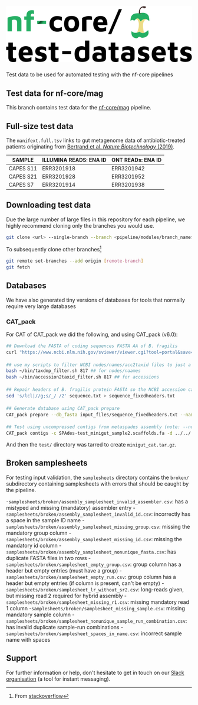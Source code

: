 # ![nfcore/test-datasets](docs/images/test-datasets_logo.png)

Test data to be used for automated testing with the nf-core pipelines

## Test data for nf-core/mag

This branch contains test data for the [nf-core/mag](https://github.com/nf-core/mag) pipeline.

## Full-size test data

The `manifext.full.tsv` links to gut metagenome data of antibiotic-treated patients originating from [Bertrand et al. _Nature Biotechnology_ (2019)](https://doi.org/10.1038/s41587-019-0191-2).

| SAMPLE    | ILLUMINA READS: ENA ID | ONT READs: ENA ID |
| --------- | ---------------------- | ----------------- |
| CAPES S11 | ERR3201918             | ERR3201942        |
| CAPES S21 | ERR3201928             | ERR3201952        |
| CAPES S7  | ERR3201914             | ERR3201938        |

## Downloading test data

Due the large number of large files in this repository for each pipeline, we highly recommend cloning only the branches you would use.

```bash
git clone <url> --single-branch --branch <pipeline/modules/branch_name>
```

To subsequently clone other branches[^1]

```bash
git remote set-branches --add origin [remote-branch]
git fetch
```

## Databases

We have also generated tiny versions of databases for tools that normally require very large databases

### CAT_pack

For CAT of CAT_pack we did the following, and using CAT_pack (v6.0):

```bash
## Download the FASTA of coding sequences FASTA AA of B. fragilis
curl "https://www.ncbi.nlm.nih.gov/sviewer/viewer.cgi?tool=portal&save=file&log$=seqview&db=nuccore&report=fasta_cds_aa&id=1992822979&extrafeat=null&conwithfeat=on&hide-cdd=on&ncbi_phid=CE8C15326D6BB8C10000000006490560" -o sequence.txt

## use my scripts to filter NCBI nodes/names/acc2taxid files to just a given taxid (basically fancy iterative greps)
bash ~/bin/taxdmp_filter.sh 817 ## for nodes/naames
bash ~/bin/accession2taxid_filter.sh 817 ## for accessions

## Repair headers of B. fragilis protein FASTA so the NCBI accession can be read by CAT properly
sed 's/lcl|//g;s/_/ /2' sequence.txt > sequence_fixedheaders.txt

## Generate database using CAT_pack prepare
CAT_pack prepare --db_fasta input_files/sequence_fixedheaders.txt --names input_files/names_reduced.dmp --nodes  input_files/nodes_reduced.dmp --acc2tax input_files/accession2taxid_reduced.dmp --db_dir test/

## Test using uncompressed contigs from metaspades assembly (note: --no_stars was required for some reason but seesms to only occur when we have a single genome in there possible..)
CAT_pack contigs -c SPAdes-test_minigut_sample2.scaffolds.fa -d ../../../cat_fakedb/test/db/ -t ../../../cat_fakedb/test2/tax/ --no_stars --force
```

And then the `test/` directory was tarred to create `minigut_cat.tar.gz`.

## Broken samplesheets

For testing input validation, the `samplesheets` directory contains the `broken/` subdirectory containing samplesheets with errors that should be caught by the pipeline.

-`samplesheets/broken/assembly_samplesheet_invalid_assembler.csv`: has a mistyped and missing (mandatory) assembler entry 
-`samplesheets/broken/assembly_samplesheet_invalid_id.csv`: incorrectly has a space in the sample ID name 
-`samplesheets/broken/assembly_samplesheet_missing_group.csv`: missing the mandatory group column 
-`samplesheets/broken/assembly_samplesheet_missing_id.csv`: missing the mandatory id column 
-`samplesheets/broken/assembly_samplesheet_nonunique_fasta.csv`: has duplicate FASTA files in two rows 
-`samplesheets/broken/samplesheet_empty_group.csv`: group column has a header but empty entries (must have a group) 
-`samplesheets/broken/samplesheet_empty_run.csv`: group column has a header but empty entries (if column is present, can't be empty) 
-`samplesheets/broken/samplesheet_lr_without_sr2.csv`: long-reads given, but missing read 2 required for hybrid assembly 
-`samplesheets/broken/samplesheet_missing_r1.csv`: missing mandatory read 1 column 
-`samplesheets/broken/samplesheet_missing_sample.csv`: missing mandatory sample column 
-`samplesheets/broken/samplesheet_nonunique_sample_run_combination.csv`: has invalid duplicate sample-run combinations 
-`samplesheets/broken/samplesheet_spaces_in_name.csv`: incorrect sample name with spaces

## Support

For further information or help, don't hesitate to get in touch on our [Slack organisation](https://nf-co.re/join/slack) (a tool for instant messaging).

[^1]: From [stackoverflow](https://stackoverflow.com/a/60846265/11502856)
